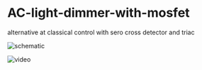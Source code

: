 # AC-light-dimmer-with-mosfet
alternative at classical control with sero cross detector and triac

![schematic](http://1.bp.blogspot.com/-S-0MCveg9fY/VSZQFjYBSnI/AAAAAAAAM5A/LyTINiskMAk/s1600/dimmer-with-a-mosfet-circuit-diagram.jpg)

![video](https://youtu.be/sItS8xkgxQI)
